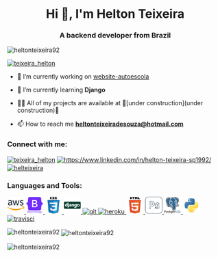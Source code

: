 <h1 align="center">Hi 👋, I'm Helton Teixeira</h1>
<h3 align="center">A backend developer from Brazil</h3>

<p align="left"> <img src="https://komarev.com/ghpvc/?username=heltonteixeira92&label=Profile%20views&color=0e75b6&style=flat" alt="heltonteixeira92" /> </p>

<p align="left"> <a href="https://twitter.com/teixeira_helton" target="blank"><img src="https://img.shields.io/twitter/follow/teixeira_helton?logo=twitter&style=for-the-badge" alt="teixeira_helton" /></a> </p>

- 🔭 I’m currently working on [website-autoescola](https://github.com/heltonteixeira92/website-autoescola)

- 🌱 I’m currently learning **Django**

- 👨‍💻 All of my projects are available at 🚧[under construction](under construction)🚧

- 📫 How to reach me **heltonteixeiradesouza@hotmail.com**

<h3 align="left">Connect with me:</h3>
<p align="left">
<a href="https://twitter.com/teixeira_helton" target="blank"><img align="center" src="https://cdn.jsdelivr.net/npm/simple-icons@3.0.1/icons/twitter.svg" alt="teixeira_helton" height="30" width="40" /></a>
<a href="https://linkedin.com/in/https://www.linkedin.com/in/helton-teixeira-sp1992/" target="blank"><img align="center" src="https://cdn.jsdelivr.net/npm/simple-icons@3.0.1/icons/linkedin.svg" alt="https://www.linkedin.com/in/helton-teixeira-sp1992/" height="30" width="40" /></a>
<a href="https://instagram.com/helteixeira" target="blank"><img align="center" src="https://cdn.jsdelivr.net/npm/simple-icons@3.0.1/icons/instagram.svg" alt="helteixeira" height="30" width="40" /></a>
</p>

<h3 align="left">Languages and Tools:</h3>
<p align="left"> <a href="https://aws.amazon.com" target="_blank"> <img src="https://raw.githubusercontent.com/devicons/devicon/master/icons/amazonwebservices/amazonwebservices-original-wordmark.svg" alt="aws" width="40" height="40"/> </a> <a href="https://getbootstrap.com" target="_blank"> <img src="https://raw.githubusercontent.com/devicons/devicon/master/icons/bootstrap/bootstrap-plain-wordmark.svg" alt="bootstrap" width="40" height="40"/> </a> <a href="https://www.w3schools.com/css/" target="_blank"> <img src="https://raw.githubusercontent.com/devicons/devicon/master/icons/css3/css3-original-wordmark.svg" alt="css3" width="40" height="40"/> </a> <a href="https://www.djangoproject.com/" target="_blank"> <img src="https://raw.githubusercontent.com/devicons/devicon/master/icons/django/django-original.svg" alt="django" width="40" height="40"/> </a> <a href="https://git-scm.com/" target="_blank"> <img src="https://www.vectorlogo.zone/logos/git-scm/git-scm-icon.svg" alt="git" width="40" height="40"/> </a> <a href="https://heroku.com" target="_blank"> <img src="https://www.vectorlogo.zone/logos/heroku/heroku-icon.svg" alt="heroku" width="40" height="40"/> </a> <a href="https://www.w3.org/html/" target="_blank"> <img src="https://raw.githubusercontent.com/devicons/devicon/master/icons/html5/html5-original-wordmark.svg" alt="html5" width="40" height="40"/> </a> <a href="https://www.photoshop.com/en" target="_blank"> <img src="https://raw.githubusercontent.com/devicons/devicon/master/icons/photoshop/photoshop-line.svg" alt="photoshop" width="40" height="40"/> </a> <a href="https://www.postgresql.org" target="_blank"> <img src="https://raw.githubusercontent.com/devicons/devicon/master/icons/postgresql/postgresql-original-wordmark.svg" alt="postgresql" width="40" height="40"/> </a> <a href="https://www.python.org" target="_blank"> <img src="https://raw.githubusercontent.com/devicons/devicon/master/icons/python/python-original.svg" alt="python" width="40" height="40"/> </a> <a href="https://travis-ci.org" target="_blank"> <img src="https://www.vectorlogo.zone/logos/travis-ci/travis-ci-icon.svg" alt="travisci" width="40" height="40"/> </a> </p>

<p><img align="left" src="https://github-readme-stats.vercel.app/api/top-langs?username=heltonteixeira92&show_icons=true&theme=dark&locale=en&layout=compact" alt="heltonteixeira92" /></p>

<p>&nbsp;<img align="center" src="https://github-readme-stats.vercel.app/api?username=heltonteixeira92&show_icons=true&theme=dark&locale=en" alt="heltonteixeira92" /></p>

<p><img align="center" src="https://github-readme-streak-stats.herokuapp.com/?user=heltonteixeira92&theme=dark" alt="heltonteixeira92" /></p>

